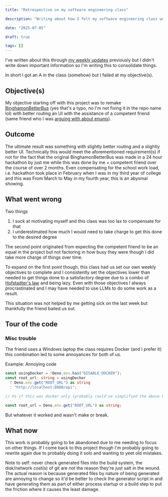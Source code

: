 ```yaml
---
title: "Retrospective on my software engineering class"

description: "Writing about how I felt my software engineering class went"

date: "2025-07-05"

draft: true

tags: []
---
```


I've written about this through [my weekly updates](/posts/soft_eng_class_weekly_notes/) previously but I didn't write down important information so I'm writing this to consolidate things.

In short I got an A in the class (somehow) but I failed at my objective(s).

## Objective(s)

My objective starting off with this project was to remake [BinghamonBetterBus](https://git.pagwin.xyz/Pagwin/BinghamonBetterBus) (yes that's a typo, no I'm not fixing it in the repo name lol) with better routing an UI with the assistance of a competent friend (same friend who I was [arguing with about enums](/posts/rust_enums)).

## Outcome

The ultimate result was something with slightly better routing and a slightly better UI.
Technically this would meet the aforementioned requirement(s) if not for the fact that the original BinghamonBetterBus was made in a 24 hour hackathon by just me while this was done by me + competent friend over the course of over 2 months.
Even compensating for the school work load, i.e. hackathon took place in February when I was in my third year of college and this was From March to May in my fourth year, this is an abysmal showing.

## What went wrong

Two things

1) I suck at motivating myself and this class was too lax to compensate for that
2) I underestimated how much I would need to take charge to get this done to the desired degree

The second point originated from expecting the competent friend to be an equal in the project but not factoring in how busy they were though I did take more charge of things over time.

To expand on the first point though, this class had us set our own weekly objectives to complete and I consistently set the objectives lower than needed to get things done to a satisfactory degree due to a combo of [Hofstadter's law](https://en.wikipedia.org/wiki/Hofstadter%27s_law) and being lazy.
Even with those objectives I always procrastinated and I may have needed to use LLMs to do some work as a result.

This situation was not helped by me getting sick on the last week but thankfully the friend bailed us out.

## Tour of the code

### Misc trouble

The friend uses a Windows laptop the class requires Docker (and I prefer it) this combination led to some annoyances for both of us.

Example: Annoying code

```ts
const usingDocker = !Deno.env.has("DISABLE_DOCKER");
const root_url: string = usingDocker
  ? Deno.env.get("ROOT_URL") as string
  : "http://localhost:8080/api";

// Vs if this was docker only (probably could've simplified the above but oh well)

const root_url = Deno.env.get("ROOT_URL") as string;
```

But whatever it worked and wasn't make or break.

## What now

This work is probably going to be abandoned due to me needing to focus on other things.
If I come back to this project though I'm probably going to rewrite again due to probably doing it solo and wanting to yeet old mistakes.

Note to self: never check generated files into the build system, the disk/network cost(s) of git are not the reason they're just salt in the wound.
The actual reason is because generated files by nature of being generated are annoying to change so it'd be better to check the generator script in and have generating them as part of either process startup or a build step to put the friction where it causes the least damage.
